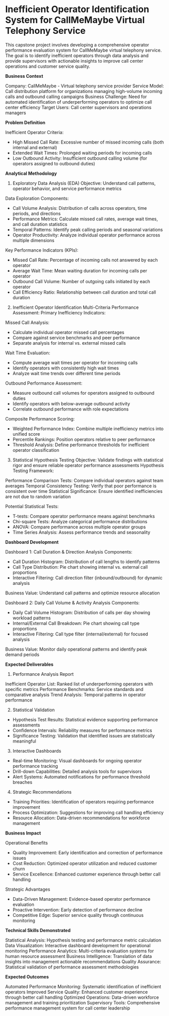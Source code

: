 # Inefficient Operator Identification System for CallMeMaybe Virtual Telephony Service

This capstone project involves developing a comprehensive operator performance evaluation system for CallMeMaybe virtual telephony service. The goal is to identify inefficient operators through data analysis and provide supervisors with actionable insights to improve call center operations and customer service quality.

**Business Context**

Company: CallMeMaybe - Virtual telephony service provider
Service Model: Call distribution platform for organizations managing high-volume incoming calls and outbound calling campaigns
Business Challenge: Need for automated identification of underperforming operators to optimize call center efficiency
Target Users: Call center supervisors and operations managers

**Problem Definition**

Inefficient Operator Criteria:
- High Missed Call Rate: Excessive number of missed incoming calls (both internal and external)
- Extended Wait Times: Prolonged waiting periods for incoming calls
- Low Outbound Activity: Insufficient outbound calling volume (for operators assigned to outbound duties)

**Analytical Methodology**

1. Exploratory Data Analysis (EDA)
Objective: Understand call patterns, operator behavior, and service performance metrics

Data Exploration Components:
- Call Volume Analysis: Distribution of calls across operators, time periods, and directions
- Performance Metrics: Calculate missed call rates, average wait times, and call duration statistics
- Temporal Patterns: Identify peak calling periods and seasonal variations
- Operator Productivity: Analyze individual operator performance across multiple dimensions

Key Performance Indicators (KPIs):
- Missed Call Rate: Percentage of incoming calls not answered by each operator
- Average Wait Time: Mean waiting duration for incoming calls per operator
- Outbound Call Volume: Number of outgoing calls initiated by each operator
- Call Efficiency Ratio: Relationship between call duration and total call duration

2. Inefficient Operator Identification
Multi-Criteria Performance Assessment:
Primary Inefficiency Indicators:

Missed Call Analysis:
- Calculate individual operator missed call percentages
- Compare against service benchmarks and peer performance
- Separate analysis for internal vs. external missed calls

Wait Time Evaluation:
- Compute average wait times per operator for incoming calls
- Identify operators with consistently high wait times
- Analyze wait time trends over different time periods

Outbound Performance Assessment:
- Measure outbound call volumes for operators assigned to outbound duties
- Identify operators with below-average outbound activity
- Correlate outbound performance with role expectations

Composite Performance Scoring:
- Weighted Performance Index: Combine multiple inefficiency metrics into unified score
- Percentile Rankings: Position operators relative to peer performance
- Threshold Analysis: Define performance thresholds for inefficient operator classification

3. Statistical Hypothesis Testing
Objective: Validate findings with statistical rigor and ensure reliable operator performance assessments
Hypothesis Testing Framework:

Performance Comparison Tests: Compare individual operators against team averages
Temporal Consistency Testing: Verify that poor performance is consistent over time
Statistical Significance: Ensure identified inefficiencies are not due to random variation

Potential Statistical Tests:
- T-tests: Compare operator performance means against benchmarks
- Chi-square Tests: Analyze categorical performance distributions
- ANOVA: Compare performance across multiple operator groups
- Time Series Analysis: Assess performance trends and seasonality

**Dashboard Development**

Dashboard 1: Call Duration & Direction Analysis
Components:
- Call Duration Histogram: Distribution of call lengths to identify patterns
- Call Type Distribution: Pie chart showing internal vs. external call proportions
- Interactive Filtering: Call direction filter (inbound/outbound) for dynamic analysis

Business Value: Understand call patterns and optimize resource allocation

Dashboard 2: Daily Call Volume & Activity Analysis
Components:
- Daily Call Volume Histogram: Distribution of calls per day showing workload patterns
- Internal/External Call Breakdown: Pie chart showing call type proportions
- Interactive Filtering: Call type filter (internal/external) for focused analysis

Business Value: Monitor daily operational patterns and identify peak demand periods

**Expected Deliverables**

1. Performance Analysis Report

Inefficient Operator List: Ranked list of underperforming operators with specific metrics
Performance Benchmarks: Service standards and comparative analysis
Trend Analysis: Temporal patterns in operator performance

2. Statistical Validation
- Hypothesis Test Results: Statistical evidence supporting performance assessments
- Confidence Intervals: Reliability measures for performance metrics
- Significance Testing: Validation that identified issues are statistically meaningful

3. Interactive Dashboards
- Real-time Monitoring: Visual dashboards for ongoing operator performance tracking
- Drill-down Capabilities: Detailed analysis tools for supervisors
- Alert Systems: Automated notifications for performance threshold breaches

4. Strategic Recommendations
- Training Priorities: Identification of operators requiring performance improvement
- Process Optimization: Suggestions for improving call handling efficiency
- Resource Allocation: Data-driven recommendations for workforce management

**Business Impact**

Operational Benefits
- Quality Improvement: Early identification and correction of performance issues
- Cost Reduction: Optimized operator utilization and reduced customer churn
- Service Excellence: Enhanced customer experience through better call handling

Strategic Advantages
- Data-Driven Management: Evidence-based operator performance evaluation
- Proactive Intervention: Early detection of performance decline
- Competitive Edge: Superior service quality through continuous monitoring

**Technical Skills Demonstrated**

Statistical Analysis: Hypothesis testing and performance metric calculation
Data Visualization: Interactive dashboard development for operational monitoring
Performance Analytics: Multi-criteria evaluation systems for human resource assessment
Business Intelligence: Translation of data insights into management actionable recommendations
Quality Assurance: Statistical validation of performance assessment methodologies

**Expected Outcomes**

Automated Performance Monitoring: Systematic identification of inefficient operators
Improved Service Quality: Enhanced customer experience through better call handling
Optimized Operations: Data-driven workforce management and training prioritization
Supervisory Tools: Comprehensive performance management system for call center leadership
